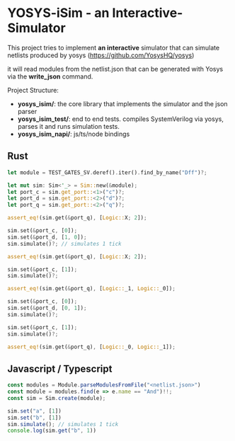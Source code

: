 # YOSYS-iSim - an Interactive-Simulator

This project tries to implement **an interactive** simulator that can simulate netlists produced by yosys (https://github.com/YosysHQ/yosys)


it will read modules from the netlist.json that can be generated with Yosys via the **write_json** command.

Project Structure:
- **yosys_isim/**: the core library that implements the simulator and the json parser
- **yosys_isim_test/**: end to end tests. compiles SystemVerilog via yosys, parses it and runs simulation tests.
- **yosys_isim_napi/**: js/ts/node bindings


## Rust

```rust
let module = TEST_GATES_SV.deref().iter().find_by_name("Dff")?;

let mut sim: Sim<'_> = Sim::new(&module);
let port_c = sim.get_port::<1>("c")?;
let port_d = sim.get_port::<2>("d")?;
let port_q = sim.get_port::<2>("q")?;

assert_eq!(sim.get(&port_q), [Logic::X; 2]);

sim.set(&port_c, [0]);
sim.set(&port_d, [1, 0]);
sim.simulate()?; // simulates 1 tick

assert_eq!(sim.get(&port_q), [Logic::X; 2]);

sim.set(&port_c, [1]);
sim.simulate()?;

assert_eq!(sim.get(&port_q), [Logic::_1, Logic::_0]);

sim.set(&port_c, [0]);
sim.set(&port_d, [0, 1]);
sim.simulate()?;

sim.set(&port_c, [1]);
sim.simulate()?;

assert_eq!(sim.get(&port_q), [Logic::_0, Logic::_1]);
```

## Javascript / Typescript

```javascript
const modules = Module.parseModulesFromFile("<netlist.json>")
const module = modules.find(e => e.name == "And")!!;
const sim = Sim.create(module);

sim.set("a", [1])
sim.set("b", [1])
sim.simulate(); // simulates 1 tick
console.log(sim.get("b", 1))
```
